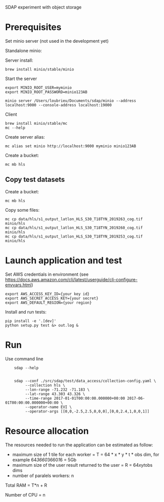 SDAP experiment with object storage

# Prerequisites

Set minio server (not used in the development yet)

Standalone minio:

Server install:

    brew install minio/stable/minio

Start the server

    export MINIO_ROOT_USER=myminio
    export MINIO_ROOT_PASSWORD=minio123AB

    minio server /Users/loubrieu/Documents/sdap/minio --address localhost:9000 --console-address localhost:19000

Client

    brew install minio/stable/mc
    mc --help

Create server alias:

    mc alias set minio http://localhost:9000 myminio minio123AB

Create a bucket:

    mc mb hls


## Copy test datasets

Create a bucket:

    mc mb hls


Copy some files:

    mc cp data/hls/s1_output_latlon_HLS_S30_T18TYN_2019263_cog.tif minio/hls
    mc cp data/hls/s1_output_latlon_HLS_S30_T18TYN_2019260_cog.tif minio/hls
    mc cp data/hls/s1_output_latlon_HLS_S30_T18TYN_2019253_cog.tif minio/hls


# Launch application and test

Set AWS credentials in environment (see https://docs.aws.amazon.com/cli/latest/userguide/cli-configure-envvars.html)

    export AWS_ACCESS_KEY_ID={your key id}
    export AWS_SECRET_ACCESS_KEY={your secret}
    export AWS_DEFAULT_REGION={your region}


Install and run tests:

    pip install -e '.[dev]'
    python setup.py test &> out.log &



# Run

Use command line 

        sdap --help


        sdap --conf ./src/sdap/test/data_access/collection-config.yaml \
             --collection hls \
             --lon-range -71.232 -71.183 \
             --lat-range 43.303 43.326 \
             --time-range 2017-01-01T00:00:00.000000+00:00 2017-06-01T00:00:00.000000+00:00 \
             --operator-name EVI \
             --operator-args [[0,0,-2.5,2.5,0,0,0],[0,0,2.4,1,0,0,1]]



# Resource allocation

The resources needed to run the application can be estimated as follow:

- maximum size of 1 tile for each worker = T = 64 * x * y * t * obs dim, for example 64*3660*3660*1*6 = 5Gb
- maximum size of the user result returned to the user = R = 64*x*y*t*obs dims
- number of paralels workers: n


Total RAM = T*n + R

Number of CPU = n



